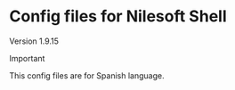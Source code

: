 # Config files for Nilesoft Shell

Version 1.9.15

> [!IMPORTANT] 
> This config files are for Spanish language.